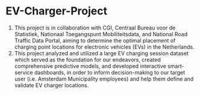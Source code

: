 # EV-Charger-Project

1. This project is in collaboration with CGI, Centraal Bureau voor de Statistiek, Nationaal Toegangspunt Mobiliteitsdata, and National Road Traffic Data Portal, aiming to determine the optimal placement of charging point locations for electronic vehicles (EVs) in the Netherlands.
2. This project analyzed and utilized a large EV charging session dataset which served as the foundation for our endeavors, created comprehensive predictive models, and developed interactive smart-service dashboards, in order to inform decision-making to our target user (i.e. Amsterdam Municipality employees) and help them define and validate EV charger locations.
